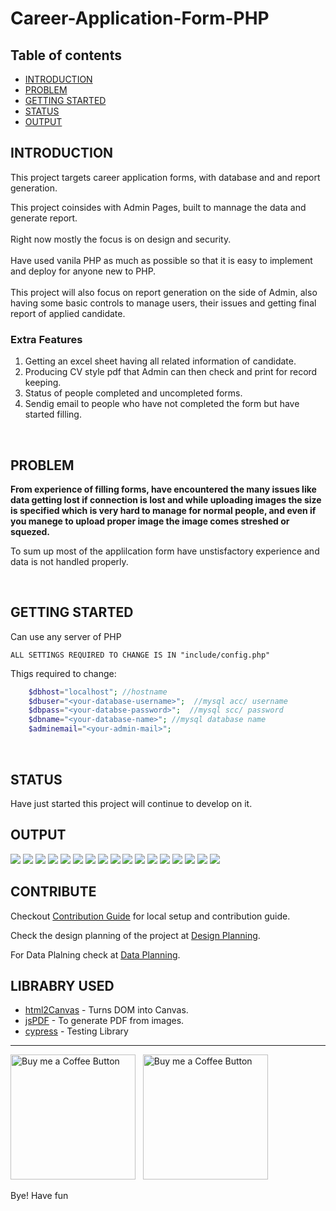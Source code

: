 # __Career-Application-Form-PHP__

## Table of contents
* [INTRODUCTION](#introduction)
* [PROBLEM](#problem)
* [GETTING STARTED](#getting-started)
* [STATUS](#status)
* [OUTPUT](#output)
## __INTRODUCTION__

This project targets career application forms, with database and and report generation.

This project coinsides with Admin Pages, built to mannage the data and generate report.
\
\
Right now mostly the focus is on design and security.
\
\
Have used vanila PHP as much as possible so that it is easy to implement and deploy for anyone new to PHP.
\
\
This project will also focus on report generation on the side of Admin, also having some basic controls to manage users, their issues and getting final report of applied candidate.
<br>

### __Extra Features__
1. Getting an excel sheet having all related information of candidate.
1. Producing CV style pdf that Admin can then check and print for record keeping.
1. Status of people completed and uncompleted forms.
1.  Sendig email to people who have not completed the form but have started filling.
<br>

## __PROBLEM__

__From experience of filling forms, have encountered the many issues like data getting lost if connection is lost and while uploading images the size is specified which is very hard to manage for normal people, and even if you manege to upload proper image the image comes streshed or squezed.__

To sum up most of the applilcation form have unstisfactory experience and data is not handled properly.

<br>

## __GETTING STARTED__

Can use any server of PHP

    ALL SETTINGS REQUIRED TO CHANGE IS IN "include/config.php"

Thigs required to change:
```PHP
    $dbhost="localhost"; //hostname
    $dbuser="<your-database-username>";  //mysql acc/ username
    $dbpass="<your-databse-password>";  //mysql scc/ password
    $dbname="<your-database-name>"; //mysql database name
    $adminemail="<your-admin-mail>";
```
<br>

## __STATUS__
Have just started this project will continue to develop on it.

## __OUTPUT__

<img src="./screenshots/Web 1920 – 1.png">
<img src="./screenshots/Web 1920 – 2.png">
<img src="./screenshots/Web 1920 – 3.png">
<img src="./screenshots/Web 1920 – 4.png">
<img src="./screenshots/Web 1920 – 5.png">
<img src="./screenshots/Web 1920 – 6.png">
<img src="./screenshots/Web 1920 – 7.png">
<img src="./screenshots/Web 1920 – 8.png">
<img src="./screenshots/Web 1920 – 9.png">
<img src="./screenshots/Web 1920 – 10.png">
<img src="./screenshots/Web 1920 – 11.png">
<img src="./screenshots/Web 1920 – 12.png">
<img src="./screenshots/Web 1920 – 13.png">
<img src="./screenshots/Web 1920 – 14.png">
<img src="./screenshots/Web 1920 – 15.png">
<img src="./screenshots/Web 1920 – 16.png">
<img src="./screenshots/Web 1920 – 17.png">



## __CONTRIBUTE__

Checkout [Contribution Guide](CONTRIBUTING.md) for local setup and contribution guide.

Check the design planning of the project at [Design Planning](/design/planning/DESIGN_PLANNING.md).

For Data Plalning check at [Data Planning](/design/planning/DATA_PLANNING.md).

## __LIBRABRY USED__

- [html2Canvas](https://github.com/niklasvh/html2canvas) - Turns DOM into Canvas.
- [jsPDF](https://github.com/MrRio/jsPDF) - To generate PDF from images.
- [cypress](https://github.com/cypress-io/cypress) - Testing Library
---

[<img alt="Buy me a Coffee Button" width=200 src="https://c5.patreon.com/external/logo/become_a_patron_button.png">](https://www.patreon.com/) &nbsp; [<img alt="Buy me a Coffee Button" width=200 src="https://cdn.buymeacoffee.com/buttons/default-yellow.png">](https://www.buymeacoffee.com/)

Bye!
Have fun

